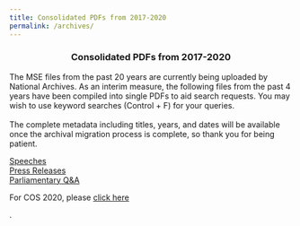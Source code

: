 ```yaml
---
title: Consolidated PDFs from 2017-2020
permalink: /archives/
---
```


<div>

<h3><center>Consolidated PDFs from 2017-2020</center></h3>
<p>
	The MSE files from the past 20 years are currently being uploaded by National Archives.
	As an interim measure, the following files from the past 4 years have been compiled into single PDFs to aid search requests. You may wish to use keyword searches (Control + F) for your queries.<br><br>The complete metadata including titles, years, and dates will be available once the archival migration process is complete, so thank you for being patient.
</p>

<div class="logos-row">
  <div class="grid-column">
	<a class="button_david" href="/resources/speeches-2017-2020.pdf" target="_blank">Speeches</a>
  </div>
  <div class="grid-column">
	<a class="button_david" href="/resources/press-releases-2017-2020.pdf" target="_blank">Press Releases</a>
  </div>
  <div class="grid-column">
	<a class="button_david" href="/resources/parliamentary-replies-2017-2020.pdf" target="_blank">Parliamentary Q&A</a>
  </div>
</div>

<p>For COS 2020, please <a href="/cos">click here</a></p>.
</div>


<!-- hidden -->
